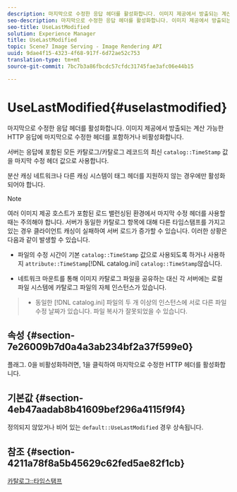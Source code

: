 ```yaml
---
description: 마지막으로 수정한 응답 헤더를 활성화합니다. 이미지 제공에서 방출되는 계산 가능한 HTTP 응답에 마지막으로 수정한 헤더를 포함하거나 비활성화합니다.
seo-description: 마지막으로 수정한 응답 헤더를 활성화합니다. 이미지 제공에서 방출되는 계산 가능한 HTTP 응답에 마지막으로 수정한 헤더를 포함하거나 비활성화합니다.
seo-title: UseLastModified
solution: Experience Manager
title: UseLastModified
topic: Scene7 Image Serving - Image Rendering API
uuid: 9dae4f15-4323-4f68-917f-6d72ae52c753
translation-type: tm+mt
source-git-commit: 7bc7b3a86fbcdc57cfdc31745fae3afc06e44b15

---
```



# UseLastModified{#uselastmodified}

마지막으로 수정한 응답 헤더를 활성화합니다. 이미지 제공에서 방출되는 계산 가능한 HTTP 응답에 마지막으로 수정한 헤더를 포함하거나 비활성화합니다.

서버는 응답에 포함된 모든 카탈로그/카탈로그 레코드의 최신 `catalog::TimeStamp` 값을 마지막 수정 헤더 값으로 사용합니다.

분산 캐싱 네트워크나 다른 캐싱 시스템이 태그 헤더를 지원하지 않는 경우에만 활성화되어야 합니다.

>[!NOTE]
>
>여러 이미지 제공 호스트가 포함된 로드 밸런싱된 환경에서 마지막 수정 헤더를 사용할 때는 주의해야 합니다. 서버가 동일한 카탈로그 항목에 대해 다른 타임스탬프를 가지고 있는 경우 클라이언트 캐싱이 실패하여 서버 로드가 증가할 수 있습니다. 이러한 상황은 다음과 같이 발생할 수 있습니다.
>
>* 파일의 수정 시간이 기본 `catalog::TimeStamp` 값으로 사용되도록 하거나 사용하지 `attribute::TimeStamp`[!DNL catalog.ini] `catalog::TimeStamp`않습니다.
   >
   >
* 네트워크 마운트를 통해 이미지 카탈로그 파일을 공유하는 대신 각 서버에는 로컬 파일 시스템에 카탈로그 파일의 자체 인스턴스가 있습니다.
>* 동일한 [!DNL catalog.ini] 파일의 두 개 이상의 인스턴스에 서로 다른 파일 수정 날짜가 있습니다. 파일 복사가 잘못되었을 수 있습니다.
>



## 속성 {#section-7e26009b7d0a4a3ab234bf2a37f599e0}

플래그. 0을 비활성화하려면, 1을 클릭하여 마지막으로 수정한 HTTP 헤더를 활성화합니다.

## 기본값 {#section-4eb47aadab8b41609bef296a4115f9f4}

정의되지 않았거나 비어 있는 `default::UseLastModified` 경우 상속됩니다.

## 참조 {#section-4211a78f8a5b45629c62fed5ae82f1cb}

[카탈로그::타임스탬프](../../../../../is-api/image-catalog/image-serving-api-ref/c-image-catalog-reference/c-image-svg-data-reference/c-image-data-reference/r-timestamp-cat.md#reference-59a27b72f4cb4a53a3baba83214c4ded)
